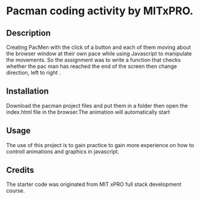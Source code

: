 # Pacman coding activity by MITxPRO.
## Description 
Creating PacMen with the click of a button and each of them moving about the browser window at their own pace while using Javascript to manipulate the movements. So the assignment was to write a function that checks whether the pac man has reached the end of the screen then change direction, left to right .     

## Installation
Download the pacman project files  and put them in a folder then open the index.html file in the browser.The animation will automatically start 

## Usage
The use of this project is to gain practice to gain more experience on how to controll animations and  graphics in javascript.
## Credits
The starter code was originated from MIT xPRO full stack development course.